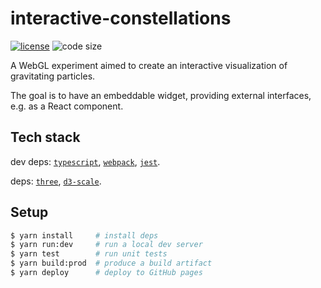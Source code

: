 # interactive-constellations

  [![license][license-image]][license-url]
  ![code size][code-size-image]

A WebGL experiment aimed to create an interactive visualization of gravitating particles.

The goal is to have an embeddable widget, providing external interfaces, e.g. as a React component.

## Tech stack

dev deps:
[`typescript`](https://www.typescriptlang.org/docs),
[`webpack`](https://webpack.js.org/api),
[`jest`](https://facebook.github.io/jest).

deps:
[`three`](https://threejs.org/docs),
[`d3-scale`](https://github.com/d3/d3-scale).

## Setup

```bash
$ yarn install     # install deps
$ yarn run:dev     # run a local dev server
$ yarn test        # run unit tests
$ yarn build:prod  # produce a build artifact
$ yarn deploy      # deploy to GitHub pages
```

[license-image]: https://img.shields.io/github/license/oleksmarkh/interactive-constellations.svg?style=flat-square
[license-url]: https://github.com/oleksmarkh/interactive-constellations/blob/master/LICENSE
[code-size-image]: https://img.shields.io/github/languages/code-size/oleksmarkh/interactive-constellations.svg?style=flat-square
